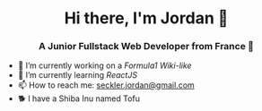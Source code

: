 ### 

<h1 align="center">Hi there, I'm Jordan 👋</h1>

<h3 align="center">A Junior Fullstack Web Developer from France 🥖</h3>


- 🔭 I’m currently working on a _Formula1 Wiki-like_
- 🌱 I’m currently learning _ReactJS_
- 📫 How to reach me: seckler.jordan@gmail.com
- 🐕 I have a Shiba Inu named Tofu
